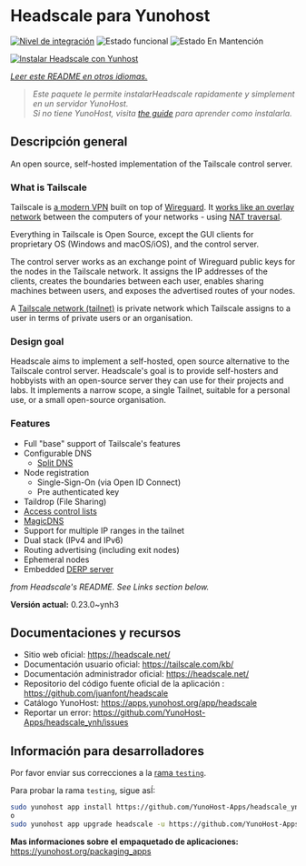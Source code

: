 <!--
Este archivo README esta generado automaticamente<https://github.com/YunoHost/apps/tree/master/tools/readme_generator>
No se debe editar a mano.
-->

# Headscale para Yunohost

[![Nivel de integración](https://dash.yunohost.org/integration/headscale.svg)](https://ci-apps.yunohost.org/ci/apps/headscale/) ![Estado funcional](https://ci-apps.yunohost.org/ci/badges/headscale.status.svg) ![Estado En Mantención](https://ci-apps.yunohost.org/ci/badges/headscale.maintain.svg)

[![Instalar Headscale con Yunhost](https://install-app.yunohost.org/install-with-yunohost.svg)](https://install-app.yunohost.org/?app=headscale)

*[Leer este README en otros idiomas.](./ALL_README.md)*

> *Este paquete le permite instalarHeadscale rapidamente y simplement en un servidor YunoHost.*  
> *Si no tiene YunoHost, visita [the guide](https://yunohost.org/install) para aprender como instalarla.*

## Descripción general

An open source, self-hosted implementation of the Tailscale control server.

### What is Tailscale

Tailscale is [a modern VPN](https://tailscale.com/) built on top of
[Wireguard](https://www.wireguard.com/).
It [works like an overlay network](https://tailscale.com/blog/how-tailscale-works/)
between the computers of your networks - using
[NAT traversal](https://tailscale.com/blog/how-nat-traversal-works/).

Everything in Tailscale is Open Source, except the GUI clients for proprietary OS
(Windows and macOS/iOS), and the control server.

The control server works as an exchange point of Wireguard public keys for the
nodes in the Tailscale network. It assigns the IP addresses of the clients,
creates the boundaries between each user, enables sharing machines between users,
and exposes the advertised routes of your nodes.

A [Tailscale network (tailnet)](https://tailscale.com/kb/1136/tailnet/) is private
network which Tailscale assigns to a user in terms of private users or an
organisation.

### Design goal

Headscale aims to implement a self-hosted, open source alternative to the Tailscale
control server.
Headscale's goal is to provide self-hosters and hobbyists with an open-source
server they can use for their projects and labs.
It implements a narrow scope, a single Tailnet, suitable for a personal use, or a small
open-source organisation.

### Features


- Full "base" support of Tailscale's features
- Configurable DNS
  - [Split DNS](https://tailscale.com/kb/1054/dns/#using-dns-settings-in-the-admin-console)
- Node registration
  - Single-Sign-On (via Open ID Connect)
  - Pre authenticated key
- Taildrop (File Sharing)
- [Access control lists](https://tailscale.com/kb/1018/acls/)
- [MagicDNS](https://tailscale.com/kb/1081/magicdns)
- Support for multiple IP ranges in the tailnet
- Dual stack (IPv4 and IPv6)
- Routing advertising (including exit nodes)
- Ephemeral nodes
- Embedded [DERP server](https://tailscale.com/blog/how-tailscale-works/#encrypted-tcp-relays-derp)

*from Headscale's README. See Links section below.*


**Versión actual:** 0.23.0~ynh3
## Documentaciones y recursos

- Sitio web oficial: <https://headscale.net/>
- Documentación usuario oficial: <https://tailscale.com/kb/>
- Documentación administrador oficial: <https://headscale.net/>
- Repositorio del código fuente oficial de la aplicación : <https://github.com/juanfont/headscale>
- Catálogo YunoHost: <https://apps.yunohost.org/app/headscale>
- Reportar un error: <https://github.com/YunoHost-Apps/headscale_ynh/issues>

## Información para desarrolladores

Por favor enviar sus correcciones a la [rama `testing`](https://github.com/YunoHost-Apps/headscale_ynh/tree/testing).

Para probar la rama `testing`, sigue asÍ:

```bash
sudo yunohost app install https://github.com/YunoHost-Apps/headscale_ynh/tree/testing --debug
o
sudo yunohost app upgrade headscale -u https://github.com/YunoHost-Apps/headscale_ynh/tree/testing --debug
```

**Mas informaciones sobre el empaquetado de aplicaciones:** <https://yunohost.org/packaging_apps>
